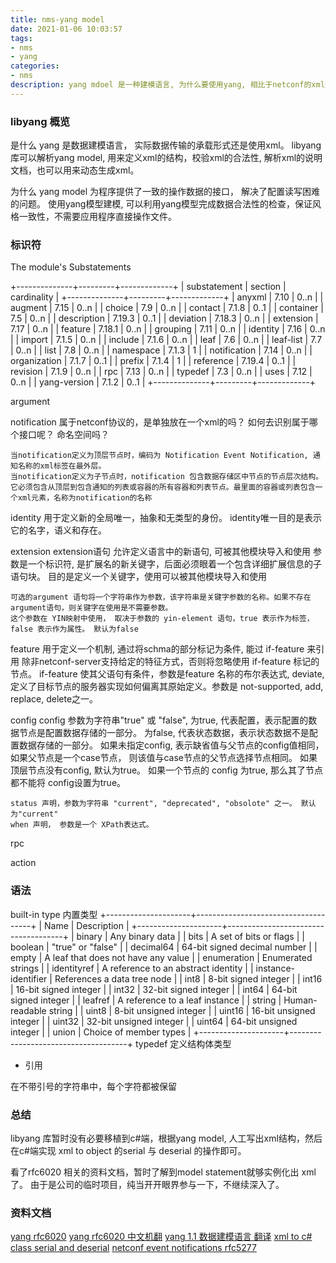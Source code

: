 ```yaml
---
title: nms-yang model
date: 2021-01-06 10:03:57
tags:
- nms
- yang
categories:
- nms
description: yang mdoel 是一种建模语言, 为什么要使用yang, 相比于netconf的xml形式，yang有什么优缺点，怎么与netconf结合的, 对于c语言实现的libyang库又该如何使用呢？怎么移植到c sharp中来呢？ 
---
```


### libyang 概览

是什么
yang 是数据建模语言， 实际数据传输的承载形式还是使用xml。
libyang库可以解析yang model, 用来定义xml的结构，校验xml的合法性, 解析xml的说明文档，也可以用来动态生成xml。

为什么
yang model 为程序提供了一致的操作数据的接口， 解决了配置读写困难的问题。
使用yang模型建模, 可以利用yang模型完成数据合法性的检查，保证风格一致性，不需要应用程序直接操作文件。

### 标识符

 The module's Substatements

 +--------------+---------+-------------+
 | substatement | section | cardinality |
 +--------------+---------+-------------+
 | anyxml       | 7.10    | 0..n        |
 | augment      | 7.15    | 0..n        |
 | choice       | 7.9     | 0..n        |
 | contact      | 7.1.8   | 0..1        |
 | container    | 7.5     | 0..n        |
 | description  | 7.19.3  | 0..1        |
 | deviation    | 7.18.3  | 0..n        |
 | extension    | 7.17    | 0..n        |
 | feature      | 7.18.1  | 0..n        |
 | grouping     | 7.11    | 0..n        |
 | identity     | 7.16    | 0..n        |
 | import       | 7.1.5   | 0..n        |
 | include      | 7.1.6   | 0..n        |
 | leaf         | 7.6     | 0..n        |
 | leaf-list    | 7.7     | 0..n        |
 | list         | 7.8     | 0..n        |
 | namespace    | 7.1.3   | 1           |
 | notification | 7.14    | 0..n        |
 | organization | 7.1.7   | 0..1        |
 | prefix       | 7.1.4   | 1           |
 | reference    | 7.19.4  | 0..1        |
 | revision     | 7.1.9   | 0..n        |
 | rpc          | 7.13    | 0..n        |
 | typedef      | 7.3     | 0..n        |
 | uses         | 7.12    | 0..n        |
 | yang-version | 7.1.2   | 0..1        |
 +--------------+---------+-------------+

argument

notification
	属于netconf协议的，是单独放在一个xml的吗？
	如何去识别属于哪个接口呢？ 命名空间吗？ 

	当notification定义为顶层节点时，编码为 Notification Event Notification, 通知名称的xml标签在最外层。
	当notification定义为子节点时，notification 包含数据存储区中节点的节点层次结构。它必须包含从顶层到包含通知的列表或容器的所有容器和列表节点。最里面的容器或列表包含一个xml元素，名称为notification的名称

identity
	用于定义新的全局唯一，抽象和无类型的身份。 identity唯一目的是表示它的名字，语义和存在。

extension
	extension语句 允许定义语言中的新语句, 可被其他模块导入和使用
	参数是一个标识符, 是扩展名的新关键字，后面必须眼着一个包含详细扩展信息的子语句块。
	目的是定义一个关键字，使用可以被其他模块导入和使用

	可选的argument 语句将一个字符串作为参数，该字符串是关键字参数的名称。如果不存在 argument语句，则关键字在使用是不需要参数。
	这个参数在 YIN映射中使用， 取决于参数的 yin-element 语句，true 表示作为标签， false 表示作为属性。 默认为false

feature
	用于定义一个机制, 通过将schma的部分标记为条件, 能过 if-feature 来引用
	除非netconf-server支持给定的特征方式，否则将忽略使用 if-feature 标记的节点。
	if-feature 使其父语句有条件，参数是feature 名称的布尔表达式, 
	deviate, 定义了目标节点的服务器实现如何偏离其原始定义。参数是 not-supported, add, replace, delete之一。

config 
	config 参数为字符串"true" 或 "false", 为true, 代表配置，表示配置的数据节点是配置数据存储的一部分。 为false, 代表状态数据，表示状态数据不是配置数据存储的一部分。
	如果未指定config, 表示缺省值与父节点的config值相同， 如果父节点是一个case节点， 则该值与case节点的父节点选择节点相同。
	如果顶层节点没有config, 默认为true。 如果一个节点的 config 为true, 那么其了节点都不能将 config设置为true。

	status 声明，参数为字符串 "current", "deprecated", "obsolote" 之一。 默认为"current"
	when 声明， 参数是一个 XPath表达式。
	
rpc

action


### 语法

built-in type 内置类型
+---------------------+-------------------------------------+
| Name                | Description                         |
+---------------------+-------------------------------------+
| binary              | Any binary data                     |
| bits                | A set of bits or flags              |
| boolean             | "true" or "false"                   |
| decimal64           | 64-bit signed decimal number        |
| empty               | A leaf that does not have any value |
| enumeration         | Enumerated strings                  |
| identityref         | A reference to an abstract identity |
| instance-identifier | References a data tree node         |
| int8                | 8-bit signed integer                |
| int16               | 16-bit signed integer               |
| int32               | 32-bit signed integer               |
| int64               | 64-bit signed integer               |
| leafref             | A reference to a leaf instance      |
| string              | Human-readable string               |
| uint8               | 8-bit unsigned integer              |
| uint16              | 16-bit unsigned integer             |
| uint32              | 32-bit unsigned integer             |
| uint64              | 64-bit unsigned integer             |
| union               | Choice of member types              |
+---------------------+-------------------------------------+
typedef 定义结构体类型

- 引用

在不带引号的字符串中，每个字符都被保留



### 总结

libyang 库暂时没有必要移植到c#端，根据yang model, 人工写出xml结构，然后在c#端实现 xml to object 的serial 与 deserial 的操作即可。

看了rfc6020 相关的资料文档，暂时了解到model statement就够实例化出 xml了。
由于是公司的临时项目，纯当开开眼界参与一下，不继续深入了。

### 资料文档
[yang rfc6020](https://tools.ietf.org/html/rfc6020#page-169)
[yang rfc6020 中文机翻](https://blog.csdn.net/ohohoohoho/article/details/52129076)
[yang 1.1 数据建模语言 翻译](https://www.bookstack.cn/read/rfc7950-zh/README.md)
[xml to c# class serial and deserial](https://www.cnblogs.com/guogangj/p/7489218.html)
[netconf event notifications rfc5277](https://tools.ietf.org/html/rfc5277)
